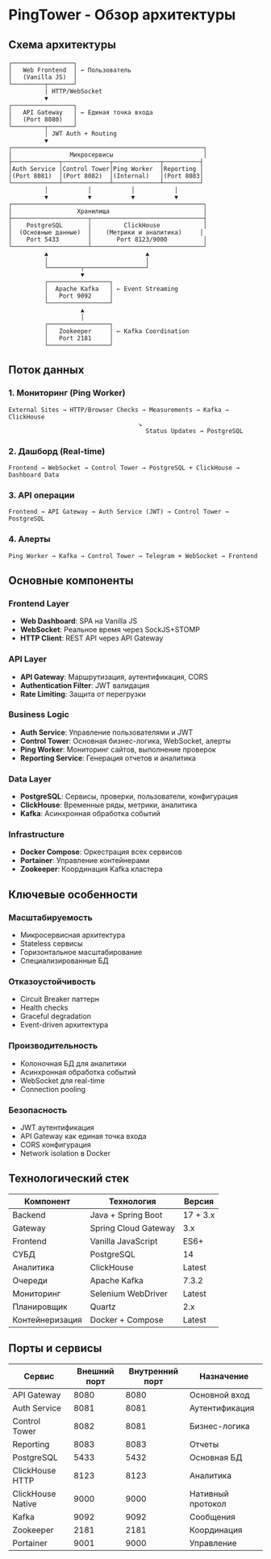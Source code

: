 # PingTower - Обзор архитектуры

## Схема архитектуры

```
┌─────────────────┐
│   Web Frontend  │ ← Пользователь
│   (Vanilla JS)  │
└─────────┬───────┘
          │ HTTP/WebSocket
          ▼
┌─────────────────┐
│   API Gateway   │ ← Единая точка входа
│   (Port 8080)   │
└─────────┬───────┘
          │ JWT Auth + Routing
          ▼
┌─────────────────────────────────────────────────────┐
│                Микросервисы                         │
├─────────────┬─────────────┬─────────────┬──────────┤
│Auth Service │Control Tower│Ping Worker  │Reporting │
│(Port 8081)  │(Port 8082)  │(Internal)   │(Port 8083│
└─────────────┴─────────────┴─────────────┴──────────┘
          │           │           │           │
          ▼           ▼           ▼           ▼
┌─────────────────────────────────────────────────────┐
│                  Хранилища                          │
├─────────────────────┬───────────────────────────────┤
│    PostgreSQL       │         ClickHouse            │
│  (Основные данные)  │    (Метрики и аналитика)     │
│    Port 5433        │       Port 8123/9000          │
└─────────────────────┴───────────────────────────────┘
          ▲                           ▲
          │                           │
          └─────────┬─────────────────┘
                    ▼
          ┌─────────────────┐
          │  Apache Kafka   │ ← Event Streaming
          │   Port 9092     │
          └─────────────────┘
                    ▲
                    │
          ┌─────────────────┐
          │   Zookeeper     │ ← Kafka Coordination
          │   Port 2181     │
          └─────────────────┘
```

## Поток данных

### 1. Мониторинг (Ping Worker)
```
External Sites → HTTP/Browser Checks → Measurements → Kafka → ClickHouse
                                    ↘
                                      Status Updates → PostgreSQL
```

### 2. Дашборд (Real-time)
```
Frontend → WebSocket → Control Tower → PostgreSQL + ClickHouse → Dashboard Data
```

### 3. API операции
```
Frontend → API Gateway → Auth Service (JWT) → Control Tower → PostgreSQL
```

### 4. Алерты
```
Ping Worker → Kafka → Control Tower → Telegram + WebSocket → Frontend
```

## Основные компоненты

### Frontend Layer
- **Web Dashboard**: SPA на Vanilla JS
- **WebSocket**: Реальное время через SockJS+STOMP
- **HTTP Client**: REST API через API Gateway

### API Layer  
- **API Gateway**: Маршрутизация, аутентификация, CORS
- **Authentication Filter**: JWT валидация
- **Rate Limiting**: Защита от перегрузки

### Business Logic
- **Auth Service**: Управление пользователями и JWT
- **Control Tower**: Основная бизнес-логика, WebSocket, алерты
- **Ping Worker**: Мониторинг сайтов, выполнение проверок
- **Reporting Service**: Генерация отчетов и аналитика

### Data Layer
- **PostgreSQL**: Сервисы, проверки, пользователи, конфигурация
- **ClickHouse**: Временные ряды, метрики, аналитика
- **Kafka**: Асинхронная обработка событий

### Infrastructure
- **Docker Compose**: Оркестрация всех сервисов
- **Portainer**: Управление контейнерами
- **Zookeeper**: Координация Kafka кластера

## Ключевые особенности

### Масштабируемость
- Микросервисная архитектура
- Stateless сервисы
- Горизонтальное масштабирование
- Специализированные БД

### Отказоустойчивость
- Circuit Breaker паттерн
- Health checks
- Graceful degradation
- Event-driven архитектура

### Производительность
- Колоночная БД для аналитики
- Асинхронная обработка событий
- WebSocket для real-time
- Connection pooling

### Безопасность
- JWT аутентификация
- API Gateway как единая точка входа
- CORS конфигурация
- Network isolation в Docker

## Технологический стек

| Компонент | Технология | Версия |
|-----------|------------|---------|
| Backend | Java + Spring Boot | 17 + 3.x |
| Gateway | Spring Cloud Gateway | 3.x |
| Frontend | Vanilla JavaScript | ES6+ |
| СУБД | PostgreSQL | 14 |
| Аналитика | ClickHouse | Latest |
| Очереди | Apache Kafka | 7.3.2 |
| Мониторинг | Selenium WebDriver | Latest |
| Планировщик | Quartz | 2.x |
| Контейнеризация | Docker + Compose | Latest |

## Порты и сервисы

| Сервис | Внешний порт | Внутренний порт | Назначение |
|--------|--------------|-----------------|------------|
| API Gateway | 8080 | 8080 | Основной вход |
| Auth Service | 8081 | 8081 | Аутентификация |
| Control Tower | 8082 | 8081 | Бизнес-логика |
| Reporting | 8083 | 8083 | Отчеты |
| PostgreSQL | 5433 | 5432 | Основная БД |
| ClickHouse HTTP | 8123 | 8123 | Аналитика |
| ClickHouse Native | 9000 | 9000 | Нативный протокол |
| Kafka | 9092 | 9092 | Сообщения |
| Zookeeper | 2181 | 2181 | Координация |
| Portainer | 9001 | 9000 | Управление |
